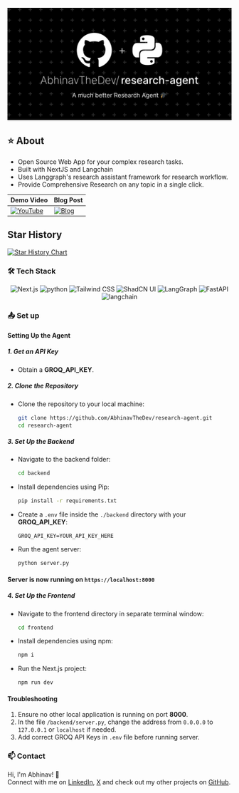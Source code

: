 ![research-agent](./assets/research-agent.png)

## ⭐ About
- Open Source Web App for your complex research tasks. 
- Built with NextJS and Langchain
- Uses Langgraph's research assistant framework for research workflow.
- Provide Comprehensive Research on any topic in a single click.

| Demo Video                                                                                                                                                        | Blog Post                                                                 |
|-------------------------------------------------------------------------------------------------------------------------------------------------------------------|--------------------------------------------------------------------------|
| [![YouTube](https://i.ytimg.com/vi/-2Rs2kjHpQY/hqdefault.jpg?sqp=-oaymwEnCNACELwBSFryq4qpAxkIARUAAIhCGAHYAQHiAQoIGBACGAY4AUAB&rs=AOn4CLCmCQ3LlqJLCwl1PiY7EQBWMG8zBQ)](https://youtu.be/-2Rs2kjHpQY) | [![Blog](https://media2.dev.to/dynamic/image/width=1000,height=420,fit=cover,gravity=auto,format=auto/https%3A%2F%2Fdev-to-uploads.s3.amazonaws.com%2Fuploads%2Farticles%2F54fuux8vwzufyrbf0v7i.png)](https://dev.to/abhinav-writes/ai-the-research-companion-mj9) |

## Star History

<a href="https://www.star-history.com/#Abhinavthedev/research-agent&Timeline">
 <picture>
   <source media="(prefers-color-scheme: dark)" srcset="https://api.star-history.com/svg?repos=Abhinavthedev/research-agent&type=Timeline&theme=dark" />
   <source media="(prefers-color-scheme: light)" srcset="https://api.star-history.com/svg?repos=Abhinavthedev/research-agent&type=Timeline" />
   <img alt="Star History Chart" src="https://api.star-history.com/svg?repos=Abhinavthedev/research-agent&type=Timeline" />
 </picture>
</a>

### :hammer_and_wrench: Tech Stack

<p align="center">
  <img src="https://img.shields.io/badge/Next.js-black?logo=next.js" alt="Next.js" />
  <img src="https://img.shields.io/badge/python-yellow?logo=python" alt="python" />
  <img src="https://img.shields.io/badge/Tailwind_CSS-38B2AC?logo=tailwind-css&logoColor=white" alt="Tailwind CSS" />
  <img src="https://img.shields.io/badge/ShadCN--UI-7F56D9" alt="ShadCN UI" />
  <img src="https://img.shields.io/badge/LangGraph-purple" alt="LangGraph" />
  <img src="https://img.shields.io/badge/FastAPI-blue" alt="FastAPI" />
  <img src="https://img.shields.io/badge/LangChain-green" alt="langchain" />
</p>

### :outbox_tray: Set up

#### **Setting Up the Agent**

##### **1. Get an API Key**
- Obtain a **GROQ_API_KEY**. 

##### **2. Clone the Repository**
- Clone the repository to your local machine:
   ```sh
   git clone https://github.com/AbhinavTheDev/research-agent.git
   cd research-agent
   ```

##### **3. Set Up the Backend**
- Navigate to the backend folder:
   ```sh
   cd backend
   ```
- Install dependencies using Pip:
   ```sh
   pip install -r requirements.txt
   ```
- Create a `.env` file inside the `./backend` directory with your **GROQ_API_KEY**:
   ```
   GROQ_API_KEY=YOUR_API_KEY_HERE
   ```
- Run the agent server:
   ```sh
   python server.py
   ```
#### Server is now running on `https://localhost:8000`

##### **4. Set Up the Frontend**
- Navigate to the frontend directory in separate terminal window:
   ```sh
   cd frontend
   ```
- Install dependencies using npm:
   ```sh
   npm i
   ```
- Run the Next.js project:
   ```sh
   npm run dev
   ```

#### **Troubleshooting**
1. Ensure no other local application is running on port **8000**.
2. In the file `/backend/server.py`, change the address from `0.0.0.0` to `127.0.0.1` or `localhost` if needed.
3. Add correct GROQ API Keys in `.env` file before running server.

### :mailbox: Contact
Hi, I'm Abhinav! 👋  
Connect with me on [LinkedIn](https://www.linkedin.com/in/say-hi-to-abhinav/), [X](https://x.com/Abhinav_twts) and check out my other projects on [GitHub](https://github.com/AbhinavTheDev).
